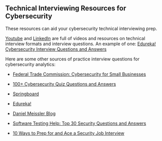 ## **Technical Interviewing Resources for Cybersecurity**

These resources can aid your cybersecurity technical interviewing prep.

[Youtube](www.youtube.com) and [LinkedIn](www.linkedin.com) are full of videos and resources on technical interview formats and interview questions. An example of one: [Edureka! Cybersecurity Interview Questions and Answers](https://www.youtube.com/watch?v=otWst36CKyM)

Here are some other sources of practice interview questions for cybersecurity analytics:

- [Federal Trade Commission: Cybersecurity for Small Businesses](https://www.ftc.gov/tips-advice/business-center/small-businesses/cybersecurity/quiz) 

- [100+ Cybersecurity Quiz Questions and Answers](https://www.itquiz.in/cyber-security-quiz/)

- [Springboard](https://www.springboard.com/blog/25-cybersecurity-job-interview-questions-and-answers)

- [Edureka!](https://www.edureka.co/blog/interview-questions/cybersecurity-interview-questions)

- [Daniel Meissler Blog](https://danielmiessler.com/study/infosec_interview_questions)

- [Software Testing Help: Top 30 Security Questions and Answers](https://www.softwaretestinghelp.com/interview-questions/security-testing-interview-questions-and-answers/)

- [10 Ways to Prep for and Ace a Security Job Interview](https://www.csoonline.com/article/2134284/10-ways-to-prep-for-ndash-and-ace-ndash-a-security-job-interview.html)


